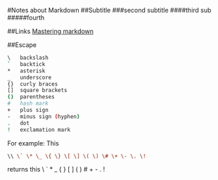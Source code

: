 #Notes about Markdown
##Subtitle
###second subtitle
####third sub
#####fourth

##Links
[Mastering markdown](https://guides.github.com/features/mastering-markdown/)

##Escape
 ```sh
\   backslash
`   backtick
*   asterisk
_   underscore
{}  curly braces
[]  square brackets
()  parentheses
#   hash mark
+   plus sign
-   minus sign (hyphen)
.   dot
!   exclamation mark
```

For example:
This
 ```sh
 \\ \` \* \_ \{ \} \[ \] \( \) \# \+ \- \. \!
```
returns this \\ \` \* \_ \{ \} \[ \] \( \) \# \+ \- \. \!
